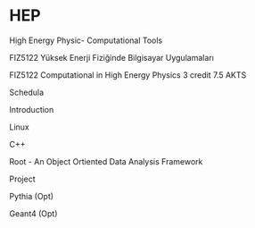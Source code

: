# HEP
High Energy Physic- Computational Tools

FIZ5122		Yüksek Enerji Fiziğinde Bilgisayar Uygulamaları

FIZ5122	  Computational in High Energy Physics	          3 credit	7.5 AKTS		

Schedula

Introduction

Linux

C++

Root - An Object Ortiented Data Analysis Framework

Project

Pythia (Opt)

Geant4 (Opt)
